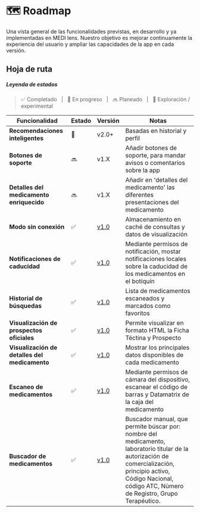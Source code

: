 # 🗺️ Roadmap

Una vista general de las funcionalidades previstas, en desarrollo y ya implementadas en <span class="logo-colored">MEDI lens</span>. Nuestro objetivo es mejorar continuamente la experiencia del usuario y ampliar las capacidades de la app en cada versión.



## Hoja de ruta

##### Leyenda de estados
> ✅ Completado &nbsp; | &nbsp; 🚧 En progreso &nbsp; | &nbsp; 🔜 Planeado &nbsp; | &nbsp; 🧪 Exploración / experimental

| Funcionalidad                                | Estado         | Versión       | Notas                                |
|---------------------------------------------|----------------|----------------|---------------------------------------|
| **Recomendaciones inteligentes**                | 🧪 | v2.0+ | Basadas en historial y perfil         |
| **Botones de soporte**                          | 🔜 | v1.X | Añadir botones de soporte, para mandar avisos o comentarios sobre la app |
| **Detalles del medicamento enriquecido**        | 🔜   | v1.X | Añadir en 'detalles del medicamento' las diferentes presentaciones del medicamento |
| **Modo sin conexión**                           | ✅ | [v1.0](/changelog#_1-0-0-2025-xx-xx-lanzamiento-inicial) | Almacenamiento en caché de consultas y datos de visualización             |
| **Notificaciones de caducidad**                 | ✅ | [v1.0](/changelog#_1-0-0-2025-xx-xx-lanzamiento-inicial) | Mediante permisos de notificación, mostar notificaciones locales sobre la caducidad de los medicamentos en el botiquín        |
| **Historial de búsquedas**                      | ✅ | [v1.0](/changelog#_1-0-0-2025-xx-xx-lanzamiento-inicial) | Lista de medicamentos escaneados y marcados como favoritos                    |
| **Visualización de prospectos oficiales**       | ✅ | [v1.0](/changelog#_1-0-0-2025-xx-xx-lanzamiento-inicial) | Permite visualizar en formato HTML la Ficha Téctina y Prospecto     |
| **Visualización de detalles del medicamento**   | ✅ | [v1.0](/changelog#_1-0-0-2025-xx-xx-lanzamiento-inicial) | Mostrar los principales datos disponibles de cada medicamento     |
| **Escaneo de medicamentos**                   | ✅ | [v1.0](/changelog#_1-0-0-2025-xx-xx-lanzamiento-inicial) | Mediante permisos de cámara del dispositivo, escanear el código de barras y Datamatrix de la caja del medicamento         |
| **Buscador de medicamentos**                    | ✅ | [v1.0](/changelog#_1-0-0-2025-xx-xx-lanzamiento-inicial) | Buscador manual, que permite búscar por: nombre del medicamento, laboratorio titular de la autorización de comercialización, principio activo, Código Nacional, código ATC, Número de Registro, Grupo Terapéutico.     |

